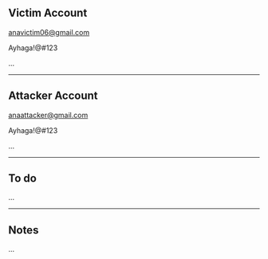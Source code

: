 ## Victim Account
anavictim06@gmail.com

Ayhaga!@#123

...

-----------------------------------------------------------------------------------------

## Attacker Account
anaattacker@gmail.com

Ayhaga!@#123

...

-----------------------------------------------------------------------------------------
## To do 

...

-----------------------------------------------------------------------------------------
## Notes
...
